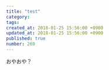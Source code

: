 ```yaml
---
title: "test"
category: 
tags: 
created_at: 2018-01-25 15:56:00 +0900
updated_at: 2018-01-25 15:56:00 +0900
published: true
number: 269
---
```


おやおや？
